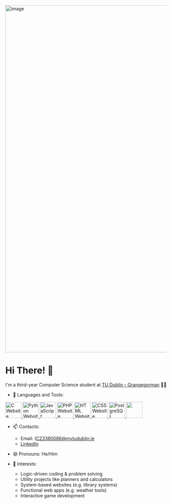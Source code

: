<img width="1920" height="1080" alt="image" src="https://github.com/user-attachments/assets/4350b660-3ce4-4eae-80eb-18def8576848" />

# Hi There! 👋 

I'm a third-year Computer Science student at [TU Dublin – Grangegorman](https://www.tudublin.ie/explore/our-campuses/grangegorman/) 👨‍💻

- 🌱 Languages and Tools:
  
<a href="https://www.learn-c.org/">
    <img src="https://github.com/user-attachments/assets/2ccfc813-4aab-4605-9edb-1623ead50983" alt="C Website" width="50" />
  </a>
  
  <a href="https://www.python.org/">
    <img src="https://upload.wikimedia.org/wikipedia/commons/thumb/c/c3/Python-logo-notext.svg/1200px-Python-logo-notext.svg.png" alt="Python Website" width="50" />
  </a>

  <a href="https://developer.mozilla.org/en-US/docs/Web/JavaScript">
    <img src="https://upload.wikimedia.org/wikipedia/commons/6/6a/JavaScript-logo.png" alt="JavaScript Website" width="50" />
  </a>
  
  <a href="https://www.php.net/manual-lookup.php?pattern=https%3A%2F%2Fwww.java.com%2Fen%2F&lang=en&scope=404quickref">
    <img src="https://upload.wikimedia.org/wikipedia/commons/thumb/2/27/PHP-logo.svg/2560px-PHP-logo.svg.png" alt="PHP Website" width="50" />
  </a>
  
  <a href="https://www.w3schools.com/html/">
    <img src="https://upload.wikimedia.org/wikipedia/commons/thumb/6/61/HTML5_logo_and_wordmark.svg/1024px-HTML5_logo_and_wordmark.svg.png" alt="HTML Website" width="50" />
  </a>
  
  <a href="https://www.w3schools.com/css/">
    <img src="https://upload.wikimedia.org/wikipedia/commons/d/d5/CSS3_logo_and_wordmark.svg" alt="CSS Website" width="50" height="50" />
  </a>
  
  <a href="https://www.postgresql.org/">
    <img src="https://upload.wikimedia.org/wikipedia/commons/thumb/2/29/Postgresql_elephant.svg/1200px-Postgresql_elephant.svg.png" alt="PostgreSQL Website" width="50" />
  </a>

  <a href="https://www.mysql.com/">
    <img src="https://camo.githubusercontent.com/c2453c4efd99d042dbae8deb76e2937554f1f5fe3ec73c5db6013af715ee2628/68747470733a2f2f63646e2e6a7364656c6976722e6e65742f67682f64657669636f6e732f64657669636f6e406c61746573742f69636f6e732f6d7973716c2f6d7973716c2d6f726967696e616c2e737667" width="50" />
  </a>
  
- 📫 Contacts:
  - Email: (C23380086@mytudublin.ie
  - [LinkedIn](https://www.linkedin.com/in/john-patacsil-5a66602b4/)
    
- 😄 Pronouns: He/Him

- 🎯 Interests:
  - Logic-driven coding & problem solving
  - Utility projects like planners and calculators
  - System-based websites (e.g. library systems)
  - Functional web apps (e.g. weather tools)
  - Interactive game development
